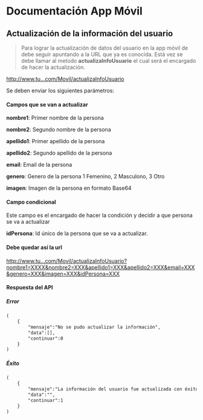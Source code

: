 # Documentación App Móvil

## Actualización de la información del usuario

> Para lograr la actualización de datos del usuario en la app móvil de debe seguir apuntando a la URL que ya es conocida.
Está vez se debe llamar al metodo **actualizaInfoUsuario** el cual será el encargado de hacer la actualización.

http://www.tu...com/Movil/actualizaInfoUsuario

Se deben enviar los siguientes parámetros:


#### Campos que se van a actualizar

**nombre1**: Primer nombre de la persona

**nombre2**: Segundo nombre de la persona

**apellido1**: Primer apellido de la persona

**apellido2**: Segundo apellido de la persona

**email**: Email de la persona

**genero**: Genero de la persona 1 Femenino, 2 Masculono, 3 Otro

**imagen**: Imagen de la persona en formato Base64

#### Campo condicional

Este campo es el encargado de hacer la condición y decidir a que persona se va a actualizar

**idPersona**: Id único de la persona que se va a actualizar.


#### Debe quedar así la url


http://www.tu...com/Movil/actualizaInfoUsuario?nombre1=XXXX&nombre2=XXX&apellido1=XXX&apellido2=XXX&email=XXX&genero=XXX&imagen=XXX&idPersona=XXX


#### Respuesta del API

##### Error

~~~html
(
	{
		"mensaje":"No se pudo actualizar la información",
		"data":[],
		"continuar":0
	}
)
~~~

##### Éxito
~~~html
(
	{
		"mensaje":"La información del usuario fue actualizada con éxito",
		"data":"",
		"continuar":1
	}
)
~~~